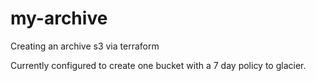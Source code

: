 # my-archive
Creating an archive s3 via terraform

Currently configured to create one bucket with a 7 day policy to glacier.
